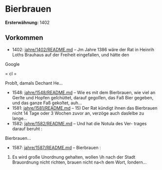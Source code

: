 # Bierbrauen

**Ersterwähnung:** 1402

## Vorkommen
- 1402: [jahre/1402/README.md](../jahre/1402/README.md) – Jm Jahre 1386 wäre der Rat in Heinrih Loths
Brauhaus auf der Freiheit eingefallen, und hätte den

Google


= cl =

Probſt, damals Dechant He...
- 1548: [jahre/1548/README.md](../jahre/1548/README.md) – Wie es mit dem Bierbrauen, wie viel an Gerſte und
Hopfen geſchüttet, darauf gegoſſen, das Faß Bier gegeben,
und das ganze Faß gekoſtet, auh...
- 1581: [jahre/1581/README.md](../jahre/1581/README.md) – 15) Der Rat kündigt ihnen das Bierbrauen nicht
14 Tage oder 3 Wochen zuvor an, verzöge auch dasſelbe
zu lange...
- 1582: [jahre/1582/README.md](../jahre/1582/README.md) – Und hat die Notula des Ver-
trages darauf beruht :

Bierbrauen...
- 1587: [jahre/1587/README.md](../jahre/1587/README.md) – Bierbrauen :

1) Es wird große Unordnung gehalten, wollen \ih
nach der Stadt Brauordnung nicht richten, brauen nicht
na<h dem Wort, ſondern...
